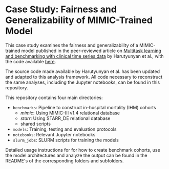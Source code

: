 # Case Study: Fairness and Generalizability of MIMIC-Trained Model 

This case study examines the fairness and generalizability of a MIMIC-trained model published in the peer-reviewed article on 
[Multitask learning and benchmarking with clinical time series data](https://www.nature.com/articles/s41597-019-0103-9) by Harutyunyan et al., 
with the code available [here](https://github.com/YerevaNN/mimic3-benchmarks).

The source code made available by Harutyunyan et al. has been updated and adapted to this analysis framework.
All code necessary to reconstruct the same analyses, including the Jupyter notebooks, can be
found in this repository.

This repository contains four main directories:

- `benchmarks`: Pipeline to construct in-hospital mortality (IHM) cohorts
    - *mimic*: Using MIMIC-III v1.4 relational database
    - *starr*: Using STARR_DE relational database
    - shared scripts
- `models`: Training, testing and evaluation protocols
- `notebooks`: Relevant Jupyter notebooks 
- `slurm_jobs`: SLURM scripts for training the models

Detailed usage instructions for for how to create benchmark cohorts, use the model
architectures and analyze the output can be found in the README's of the 
corresponding folders and subfolders.



